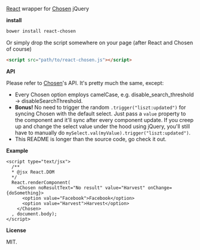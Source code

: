 [React](http://facebook.github.io/react/) wrapper for [Chosen](http://harvesthq.github.io/chosen/) jQuery

**install**

```sh
bower install react-chosen
```

Or simply drop the script somewhere on your page (after React and Chosen of course)

```html
<script src="path/to/react-chosen.js"></script>
```

**API**

Please refer to [Chosen](http://harvesthq.github.io/chosen/)'s API. It's pretty much the same, except:

- Every Chosen option employs camelCase, e.g. disable_search_threshold -> disableSearchThreshold.
- **Bonus!** No need to trigger the random `.trigger("liszt:updated")` for syncing Chosen with the default select. Just pass a `value` property to the component and it'll sync after every component update. If you creep up and change the select value under the hood using jQuery, you'll still have to manually do `mySelect.val(myValue).trigger("liszt:updated")`.
- This README is longer than the source code, go check it out.

**Example**

```
<script type="text/jsx">
  /**
  * @jsx React.DOM
  */
  React.renderComponent(
    <Chosen noResultText="No result" value="Harvest" onChange={doSomething}>
      <option value="Facebook">Facebook</option>
      <option value="Harvest">Harvest</option>
    </Chosen>
  , document.body);
</script>
```

**License**

MIT.
